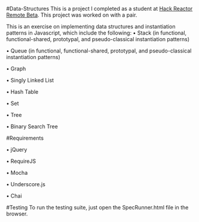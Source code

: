 #Data-Structures
This is a project I completed as a student at [Hack Reactor Remote Beta](http://www.hackreactor.com/remote-beta). This project was worked on with a pair.

This is an exercise on implementing data structures and instantiation patterns in Javascript, which include the following:
• Stack (in functional, functional-shared, prototypal, and pseudo-classical instantiation patterns)

• Queue (in functional, functional-shared, prototypal, and pseudo-classical instantiation patterns)

• Graph

• Singly Linked List

• Hash Table

• Set

• Tree

• Binary Search Tree

#Requirements

• jQuery

• RequireJS

• Mocha

• Underscore.js

• Chai

#Testing
To run the testing suite, just open the SpecRunner.html file in the browser.

